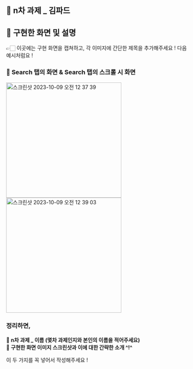 ## 🍎 n차 과제 _ 김파드

## 🍎 구현한 화면 및 설명
👉🏻 이곳에는 구현 화면을 캡쳐하고, 각 이미지에 간단한 제목을 추가해주세요 ! 다음 예시처럼요 !

### 📌 **Search 탭의 화면** & **Search 탭의 스크롤 시 화면**
<img width="311" alt="스크린샷 2023-10-09 오전 12 37 39" src="https://github.com/2nd-PARD-iOS-PART/-iOS_PART-/assets/97924765/2578e99f-cbd7-4384-b244-72cc503c4cf3">
<img width="311" alt="스크린샷 2023-10-09 오전 12 39 03" src="https://github.com/2nd-PARD-iOS-PART/-iOS_PART-/assets/97924765/dc45eaae-2cf6-46e1-87d1-ad68d182ecda">

<br>

### 정리하면,
**🍎 n차 과제 _ 이름 (몇차 과제인지와 본인의 이름을 적어주세요)**
<br>
**🍎 구현한 화면 이미지 스크린샷과 이에 대한 간략한 소개 ^!^**
<br>

이 두 가지를 꼭 넣어서 작성해주세요 !

